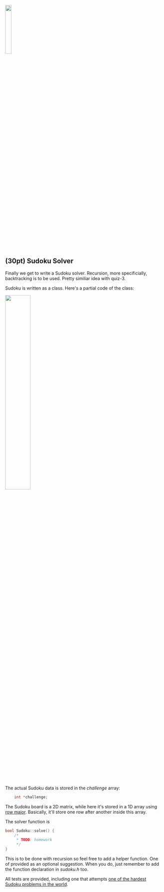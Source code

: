 <img src="https://user-images.githubusercontent.com/252020/169449130-8ff2b42f-a573-46de-93d0-a0d73e7a5ed7.png" width="20%">

## (30pt) Sudoku Solver

Finally we get to write a Sudoku solver. Recursion, more specificially, backtracking is to be used. Pretty similiar idea with quiz-3.

Sudoku is written as a class. Here's a partial code of the class:

<img src="https://user-images.githubusercontent.com/252020/169449701-083b275c-8360-4ff7-8c0c-2c7e968937d8.png" width="40%">

The actual Sudoku data is stored in the *challenge* array:

```c++
    int *challenge;
```    

The Sudoku board is a 2D matrix, while here it's stored in a 1D array using [row major](https://en.wikipedia.org/wiki/Row-_and_column-major_order). Basically, it'll store one row after another inside this array.


The solver function is

```c++
bool Sudoku::solve() {
    /*
     * TODO: homework
     */
}
```

This is to be done with recursion so feel free to add a helper function. One of provided as an optional suggestion. When you do, just remember to add the function declaration in *sudoku.h* too. 

All tests are provided, including one that attempts [one of the hardest Sudoku problems in the world](https://www.telegraph.co.uk/news/science/science-news/9359579/Worlds-hardest-sudoku-can-you-crack-it.html).
